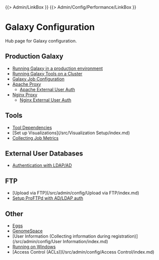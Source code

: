 {{> Admin/LinkBox }}
{{> Admin/Config/Performance/LinkBox }}
# Galaxy Configuration

Hub page for Galaxy configuration.

## Production Galaxy

* [Running Galaxy in a production environment](/src/admin/config/performance/production-server/index.md)
* [Running Galaxy Tools on a Cluster](/src/admin/config/performance/cluster/index.md)
* [Galaxy Job Configuration](/src/admin/config/jobs/index.md)
* [Apache Proxy](/src/admin/config/apache-proxy/index.md)
  * [Apache External User Auth](/src/admin/config/apache-external-user-auth/index.md)
* [Nginx Proxy](/src/admin/config/nginxProxy/index.md)
  * [Nginx External User Auth](/src/admin/config/nginx-external-user-auth/index.md)

## Tools

* [Tool Dependencies](/src/admin/config/tool-dependencies/index.md)
* [Set up Visualizations](/src/Visualization Setup/index.md)
* [Collecting Job Metrics](/src/admin/config/job-metrics/index.md)

## External User Databases

* [ Authentication with LDAP/AD](/src/admin/config/external-user-auth/index.md)

## FTP

* [Upload via FTP](/src/admin/config/Upload via FTP/index.md)
* [Setup ProFTPd with AD/LDAP auth](/src/admin/config/proftpd-with-ad/index.md)

## Other

* [Eggs](/src/admin/config/Eggs/index.md)
* [GenomeSpace](/src/admin/config/genome-space/index.md)
* [User Information (Collecting information during registration)](/src/admin/config/User Information/index.md)
* [Running on Windows](/src/admin/config/Windows/index.md)
* [Access Control (ACLs)](/src/admin/config/Access Control/index.md)

